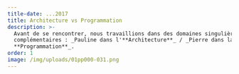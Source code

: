 ```yaml
---
title-date: ...2017
title: Architecture vs Programmation
description: >-
  Avant de se rencontrer, nous travaillions dans des domaines singulièrement
  complémentaires : _Pauline dans l'**Architecture**_ / _Pierre dans la
  **Programmation**_.
order: 1
image: /img/uploads/01pp000-031.png
---
```

